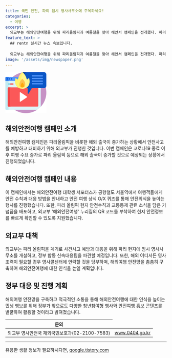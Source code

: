 ```yaml
---
title: 국민 안전, 파리 임시 영사사무소에 주목하세요!
categories:
  - 여행
excerpt: >
  외교부는 해외안전여행을 위해 파리올림픽과 여름철을 맞아 해안서 캠페인을 전개했다. 파리 올림픽을 전후해 해외여행 수요가 늘면서, 사건사고 예방과 대응을 강화하기 위한 캠페인으로 공항철도 서울역에서 홍보활동을 실시했다. 이를 통해 여행객들에게 안전수칙을 안내하고, 파리 현지 안전정보를 제공했다. 또한, 대학생 서포터스와의 협력을 통해 시민들과의 소통을 강화하고 청년참여형 행사를 지속적으로 발굴할 예정이다. (출처: 정책브리핑)
feature_text: >
  ## rentn 실시간 뉴스 속보입니다.

  외교부는 해외안전여행을 위해 파리올림픽과 여름철을 맞아 해안서 캠페인을 전개했다. 파리 올림픽을 전후해 해외여행 수요가 늘면서, 사건사고 예방과 대응을 강화하기 위한 캠페인으로 공항철도 서울역에서 홍보활동을 실시했다. 이를 통해 여행객들에게 안전수칙을 안내하고, 파리 현지 안전정보를 제공했다. 또한, 대학생 서포터스와의 협력을 통해 시민들과의 소통을 강화하고 청년참여형 행사를 지속적으로 발굴할 예정이다. (출처: 정책브리핑)
image: '/assets/img/newspaper.png'
---
```


<p><img src="/assets/img/news.png" alt="rentncar 속보" /></p>

<h2 data-ke-size="size26">해외안전여행 캠페인 소개</h2>

<p data-ke-size="size16">해외안전여행 캠페인은 파리올림픽을 비롯한 해외 출국이 증가하는 상황에서 안전사고를 예방하고 대비하기 위해 외교부가 진행한 것입니다. 이번 캠페인은 코로나19 종료 이후 여행 수요 증가로 파리 올림픽 등으로 해외 출국이 증가할 것으로 예상되는 상황에서 진행되었습니다.</p>

<h2 data-ke-size="size26">해외안전여행 캠페인 내용</h2>

<p data-ke-size="size16">이 캠페인에서는 해외안전여행 대학생 서포터스가 공항철도 서울역에서 여행객들에게 안전 수칙과 대응 방법을 안내하고 안전 여행 상식 O/X 퀴즈를 통해 안전의식을 높이는 행사를 진행했습니다. 또한, 파리 올림픽 현지 안전수칙과 교통통제 관련 소식을 담은 기념품을 배포하고, 외교부 '해외안전여행' 누리집의 QR 코드를 부착하여 현지 안전정보를 빠르게 확인할 수 있도록 지원했습니다.</p>

<h2 data-ke-size="size26">외교부 대책</h2>

<p data-ke-size="size16">외교부는 파리 올림픽을 계기로 사건사고 예방과 대응을 위해 파리 현지에 임시 영사사무소를 개설하고, 정부 합동 신속대응팀을 파견할 예정입니다. 또한, 해외 어디서든 영사조력이 필요할 경우 영사콜센터에 연락할 것을 당부하며, 해외여행 안전망을 촘촘히 구축하여 해외안전여행에 대한 인식을 높일 계획입니다.</p>

<h2 data-ke-size="size26">정부 대응 및 진행 계획</h2>

<p data-ke-size="size16">해외여행 안전망을 구축하고 적극적인 소통을 통해 해외안전여행에 대한 인식을 높이는 민생 행보를 위해 정부가 앞으로도 다양한 청년참여형 행사와 안전여행 홍보 콘텐츠를 발굴하여 활용할 것이라고 밝혀졌습니다.</p>

<table>
    <thead>
        <tr>
            <th style="text-align: center;">문의</th>
        </tr>
    </thead>
    <tbody>
        <tr>
            <td style="text-align: center;">외교부 영사안전국 재외국민보호과(02-2100-7583)</td>
        <td style="text-align: center;"><a href="https://www.0404.go.kr" rel="noopener" target="_blank">www.0404.go.kr</a></td>
    </tbody>
</table>

<p data-ke-size="size16"></p>

<hr>

<p data-ke-size="size16"></p>
유용한 생활 정보가 필요하시다면, <a href="https://qoogle.tistory.com" rel="dofollow">qoogle.tistory.com</a>



